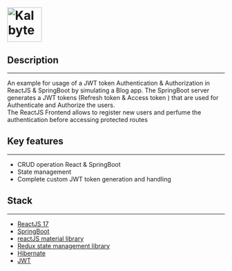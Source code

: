# <a href='https://www.kalbytes.de/'><img src='https://www.kalbytes.de/static/logo-87a2a41907a1690d5870fed0f7f22944.svg' height='80' alt='Kalbytes Logo' aria-label='https://www.kalbytes.de' /></a>

## Description
----
An example for usage of a JWT token Authentication & Authorization in ReactJS & SpringBoot by simulating a Blog app.
The SpringBoot server generates a JWT tokens (Refresh token & Access token ) that are used for Authenticate and Authorize the users.  
The ReactJS Frontend allows to register new users and perfume the authentication before accessing protected routes

## Key features 
----

* CRUD operation React & SpringBoot
* State management
* Complete custom JWT token generation and handling

## Stack 
----
* [ReactJS 17](https://reactjs.org/)
* [SpringBoot](https://spring.io/projects/spring-boot)
* [reactJS material library](https://mui.com/)
* [Redux state management library](https://redux.js.org/)
* [Hibernate](https://hibernate.org/)
* [JWT](https://jwt.io/)
